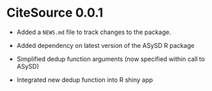 # CiteSource 0.0.1

* Added a `NEWS.md` file to track changes to the package.

- Added dependency on latest version of the ASySD R package

- Simplified dedup function arguments (now specified within call to ASySD)

- Integrated new dedup function into R shiny app

